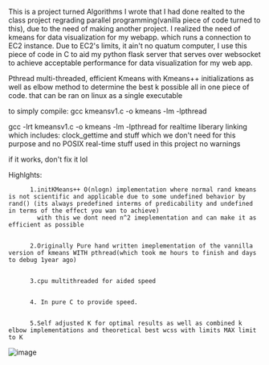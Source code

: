 This is a project turned Algorithms I wrote that I had done realted to the class project regrading parallel programming(vanilla piece of code turned to this), due to the need of making another project. I realized the need of kmeans for data visualization for my webapp. which runs a connection to EC2 instance.
Due to EC2's limits, it ain't no quatum computer, I use this piece of code in C to aid my python flask server that serves over websocket to achieve acceptable performance for data visualization for my web app.

Pthread multi-threaded, efficient Kmeans with Kmeans++ initializations as well as elbow method to determine the best k possible all in one piece of code. that can be ran on linux as a single executable

to simply compile: gcc kmeansv1.c -o kmeans -lm -lpthread

gcc -lrt kmeansv1.c -o kmeans -lm -lpthread for realtime liberary linking which includes: clock_gettime and stuff which we don't need for this purpose and no POSIX real-time stuff used in this project
no warnings

if it works, don't fix it lol

Highlghts:

          1.initKMeans++ O(nlogn) implementation where normal rand kmeans is not scientific and applicable due to some undefined behavior by rand() (its always predefined interms of predicability and undefined in terms of the effect you wan to achieve)
            with this we dont need n^2 imeplementation and can make it as efficient as possible

              
          2.Originally Pure hand written imeplementation of the vannilla version of kmeans WITH pthread(which took me hours to finish and days to debug 1year ago)

          
          3.cpu multithreaded for aided speed

          
          4. In pure C to provide speed.

          
          5.Self adjusted K for optimal results as well as combined k elbow implementations and theoretical best wcss with limits MAX limit to K
          
![image](https://github.com/user-attachments/assets/3ed466fa-90c6-4784-9720-557dc79d2b1a)

